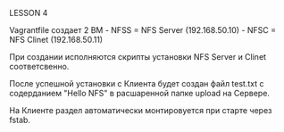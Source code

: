 LESSON 4

Vagrantfile создает 2 ВМ 
	- NFSS = NFS Server (192.168.50.10)
	- NFSC = NFS Clinet (192.168.50.11)
	
При создании исполняются скрипты установки NFS Server и Clinet соответсвенно.

После успешной установки с Клиента будет создан файл test.txt с содерданием "Hello NFS" в расшаренной папке upload на Сервере.

На Клиенте раздел автоматически монтировуется при старте через fstab.
